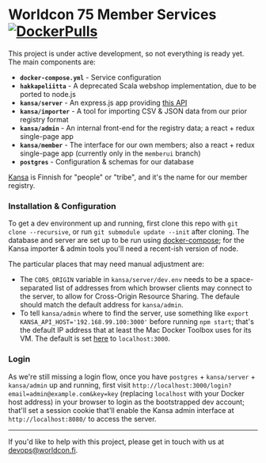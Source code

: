 # Worldcon 75 Member Services [![DockerPulls](https://img.shields.io/docker/stars/worldcon75/api.svg)](https://hub.docker.com/r/worldcon75/api/)

This project is under active development, so not everything is ready yet. The main components are:

- **`docker-compose.yml`** - Service configuration
- **`hakkapeliitta`** - A deprecated Scala webshop implementation, due to be ported to node.js
- **`kansa/server`** - An express.js app providing [this API](https://docs.google.com/document/d/1N4R6jkSEpOc0oAfHK_xN2PtHWkepcKfsrpIR3f_IsAs/edit?usp=sharing)
- **`kansa/importer`** - A tool for importing CSV & JSON data from our prior registry format
- **`kansa/admin`** - An internal front-end for the registry data; a react + redux single-page app
- **`kansa/member`** - The interface for our own members; also a react + redux single-page app (currently only in the `memberui` branch)
- **`postgres`** - Configuration & schemas for our database

[Kansa](https://en.wiktionary.org/wiki/kansa#Finnish) is Finnish for "people" or "tribe", and it's
the name for our member registry.


### Installation & Configuration

To get a dev environment up and running, first clone this repo with `git clone --recursive`, or run
`git submodule update --init` after cloning. The database and server are set up to be run using
[docker-compose](https://docs.docker.com/compose/); for the Kansa importer & admin tools you'll need
a recent-ish version of node.

The particular places that may need manual adjustment are:

- The `CORS_ORIGIN` variable in `kansa/server/dev.env` needs to be a space-separated list of
  addresses from which browser clients may connect to the server, to allow for Cross-Origin
  Resource Sharing. The defaule should match the default address for `kansa/admin`.
- To tell `kansa/admin` where to find the server, use something like `export
  KANSA_API_HOST='192.168.99.100:3000'` before running `npm start`; that's the default IP
  address that at least the Mac Docker Toolbox uses for its VM. The default is set
  [here](kansa/admin/webpack.config.js) to `localhost:3000`.


### Login

As we're still missing a login flow, once you have `postgres` + `kansa/server` + `kansa/admin` up
and running, first visit `http://localhost:3000/login?email=admin@example.com&key=key` (replacing
`localhost` with your Docker host address) in your browser to login as the bootstrapped dev account;
that'll set a session cookie that'll enable the Kansa admin interface at `http://localhost:8080/` to
access the server.


----

If you'd like to help with this project, please get in touch with us at
[devops@worldcon.fi](mailto:devops@worldcon.fi).
